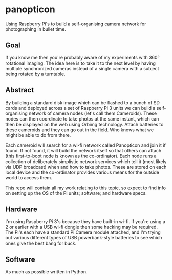 # panopticon
Using Raspberry Pi's to build a self-organising camera network for photographing in bullet time.

## Goal

If you know me then you're probably aware of my experiments with 360° rotational imaging. The idea here is to take it to 
the next level by having multiple synchronized cameras instead of a single camera with a subject being rotated by 
a turntable.

## Abstract

By building a standard disk image which can be flashed to a bunch of SD cards and deployed across a set of Raspberry Pi 
3 units we can build a self-organising network of camera nodes (let's call them Cameroids). These nodes can then 
coordinate to take photos at the same instant, which can then be displayed on the web using Orbimg technology. Attach
batteries to these cameroids and they can go out in the field. Who knows what we might be able to do from there.

Each cameroid will search for a wi-fi network called Panopticon and join it if found. If not found, it will build the network
itself so that others can attach (this first-to-boot node is known as the co-ordinator). Each node runs a collection of 
deliberately simplistic network services which tell it (most likely via UDP broadcast) when and how to take photos. These are
stored on each local device and the co-ordinator provides various means for the outside world to access them. 

This repo will contain all my work relating to this topic, so expect to find info on setting up the OS of the Pi units; 
software; and hardware specs. 

## Hardware

I'm using Raspberry Pi 3's because they have built-in wi-fi. If you're using a 2 or earlier with a USB wi-fi dongle then 
some hacking may be required. The Pi's each have a standard Pi Camera module attached, and I'm trying out various different 
types of USB powerbank-style batteries to see which ones give the best bang for buck.

## Software

As much as possible written in Python.

